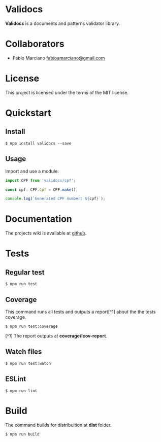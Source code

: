 # Validocs

**Validocs** is a documents and patterns validator library.

# Collaborators

- Fabio Marciano <fabioamarciano@gmail.com>

# License

This project is licensed under the terms of the MIT license.

# Quickstart

## Install

```shell
$ npm install validocs --save
```

## Usage

Import and use a module:

```typescript
import CPF from 'validocs/cpf';

const cpf: CPF.Cpf = CPF.make();

console.log(`Generated CPF number: ${cpf}`);
```

# Documentation

The projects wiki is available at [github](https://github.com/FabioMarciano/validocs/wiki).

# Tests

## Regular test

```shell
$ npm run test
```

## Coverage

This command runs all tests and outputs a report[^1] about the the tests coverage.

```shell
$ npm run test:coverage
```

[^1] The report outputs at **coverage/lcov-report**.

## Watch files

```shell
$ npm run test:watch
```

## ESLint

```shell
$ npm run lint
```

# Build

The command builds for distribuition at **dist** folder.

```shell
$ npm run build
```
